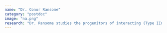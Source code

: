 ```yaml
---
name: "Dr. Conor Ransome"
category: "postdoc"
image: "na.png"
research: "Dr. Ransome studies the progenitors of interacting (Type IIn) supernovae."
---
```

